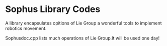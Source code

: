 # Sophus Library Codes

A library encapsulates opitions of Lie Group a wonderful tools to implement robotics movement.

Sophusdoc.cpp lists much operations of Lie Group.It will be used one day!




